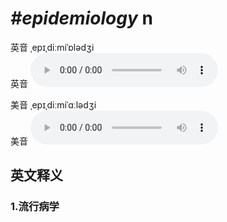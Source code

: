 # ***\#epidemiology*** n
英音 ˌepɪˌdiːmiˈɒlədʒi  
英音
<audio src="./media/epidemiology1_AAC.aac" controls="controls"></audio>

美音 ˌepɪˌdiːmiˈɑːlədʒi  
美音
<audio src="./media/epidemiology2_AAC.aac" controls="controls"></audio>



  

英文释义
---
### 1.**流行病学**  


